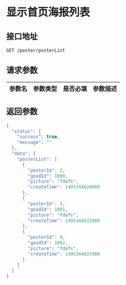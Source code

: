 # 显示首页海报列表

## 接口地址
```
GET /poster/posterList
```

## 请求参数
|参数名|参数类型|是否必填|参数描述|
|-----|------|-------|-------|

## 返回参数
```Java
{
  "status": {
    "success": true,
    "message": ""
  },
  "data": {
    "posterList": [
      {
        "posterId": 2,
        "goodId": 1000,
        "picture": "fdafs",
        "createTime": 1495344628000
      },
      {
        "posterId": 3,
        "goodId": 1001,
        "picture": "fdafs",
        "createTime": 1495344631000
      },
      {
        "posterId": 4,
        "goodId": 1002,
        "picture": "fdafs",
        "createTime": 1495344637000
      }
    ]
  }
}
```
